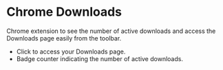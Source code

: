 # Chrome Downloads

Chrome extension to see the number of active downloads and access the Downloads page easily from the toolbar.

- Click to access your Downloads page.
- Badge counter indicating the number of active downloads.
